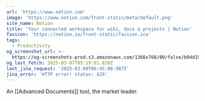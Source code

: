 ```yaml
---
url: 'https://www.notion.com'
image: 'https://www.notion.com/front-static/meta/default.png'
site_name: Notion
title: 'Your connected workspace for wiki, docs & projects | Notion'
favicon: 'https://notion.so/front-static/favicon.ico'
tags:
  - Productivity
og_screenshot_url: >-
  https://og-screenshots-prod.s3.amazonaws.com/1366x768/80/false/b04d19f21678295e26b2d736b5d339ff79eaee87563c1ff74c62f102bdd9d843.jpeg
og_last_fetch: 2025-03-07T05:19:01.820Z
last_jina_request: '2025-03-09T06:45:08.987Z'
jina_error: 'HTTP error! status: 429'
---
```


An [[Advanced Documents]] tool, the market leader.  

